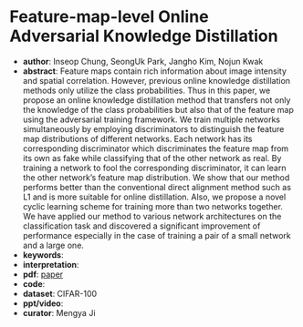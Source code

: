 # Feature-map-level Online Adversarial Knowledge Distillation
- **author**: Inseop Chung,  SeongUk Park,  Jangho Kim, Nojun Kwak 
- **abstract**: Feature maps contain rich information about image intensity and spatial correlation. However, previous online knowledge distillation methods only utilize the class probabilities. Thus in this paper, we propose an online knowledge distillation method that transfers not only the knowledge of the class probabilities but also that of the feature map using the adversarial training framework. We train multiple networks simultaneously by employing discriminators to distinguish the feature map distributions of different networks. Each network has its corresponding discriminator which discriminates the feature map from its own as fake while classifying that of the other network as real. By training a network to fool the corresponding discriminator, it can learn the other network’s feature map distribution. We show that our method performs better than the conventional direct alignment method such as L1 and is more suitable for online distillation. Also, we propose a novel cyclic learning scheme for training more than two networks together. We have applied our method to various network architectures on the classification task and discovered a significant improvement of performance especially in the case of training a pair of a small network and a large one.
- **keywords**: 
- **interpretation**: []()
- **pdf**: [paper](https://proceedings.icml.cc/static/paper_files/icml/2020/143-Paper.pdf)
- **code**: 
- **dataset**:  CIFAR-100
- **ppt/video**:
- **curator**: Mengya Ji
